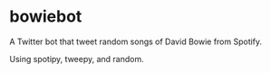 # bowiebot

A Twitter bot that tweet random songs of David Bowie from Spotify.

Using spotipy, tweepy, and random.
